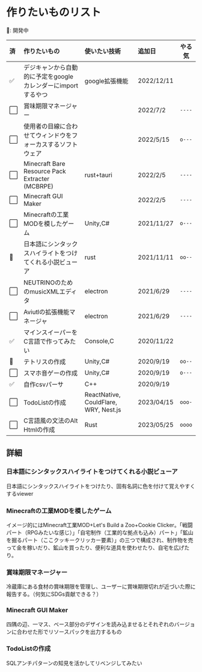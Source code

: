 # 作りたいものリスト

🚧: 開発中

| 済   | 作りたいもの                                                 | 使いたい技術                          | 追加日     | やる気 |
| :--- | :----------------------------------------------------------- | :------------------------------------ | :--------- | :----: |
| ✅    | デジキャンから自動的に予定をgoogleカレンダーにimportするやつ | google拡張機能                        | 2022/12/11 |        |
| ⬜    | 賞味期限マネージャー                                         |                                       | 2022/7/2   | `----` |
| ⬜    | 使用者の目線に合わせてウィンドウをフォーカスするソフトウェア |                                       | 2022/5/15  | `o---` |
| ⬜    | Minecraft Bare Resource Pack Extracter (MCBRPE)              | rust+tauri                            | 2022/2/5   | `----` |
| ⬜    | Minecraft GUI Maker                                          |                                       | 2022/2/5   | `----` |
| ⬜    | Minecraftの工業MODを模したゲーム                             | Unity,C#                              | 2021/11/27 | `o---` |
| 🚧    | 日本語にシンタックスハイライトをつけてくれる小説ビューア     | rust                                  | 2021/11/11 | `oo--` |
| ⬜    | NEUTRINOのためのmusicXMLエディタ                             | electron                              | 2021/6/29  | `----` |
| ⬜    | Aviutlの拡張機能マネージャ                                   | electron                              | 2021/6/29  | `----` |
| ✅    | マインスイーパーをC言語で作ってみたい                        | Console,C                             | 2020/11/22 |        |
| 🚧    | テトリスの作成                                               | Unity,C#                              | 2020/9/19  | `oo--` |
| ⬜    | スマホ音ゲーの作成                                           | Unity,C#                              | 2020/9/19  | `o---` |
| ✅    | 自作csvパーサ                                                | C++                                   | 2020/9/19  |        |
| ⬜    | TodoListの作成                                               | ReactNative, CouldFlare, WRY, Nest.js | 2023/04/15 | `ooo-` |
| ⬜    | C言語風の文法のAlt Htmlの作成                                | Rust                                  | 2023/05/25 | `oooo` |

## 詳細
### 日本語にシンタックスハイライトをつけてくれる小説ビューア
日本語にシンタックスハイライトをつけたり、固有名詞に色を付けて覚えやすくするviewer
### Minecraftの工業MODを模したゲーム
イメージ的にはMinecraft工業MOD+Let's Build a Zoo+Cookie Clicker。「戦闘パート（RPGみたいな感じ）」「自宅制作（工業的な拠点も込み）パート」「鉱山を掘るパート（ここクッキークリッカー要素）」の三つで構成され、制作物を売って金を稼いだり、鉱山を買ったり、便利な道具を使わせたり、自宅を広げたり。

### 賞味期限マネージャー
冷蔵庫にある食材の賞味期限を管理し、ユーザーに賞味期限切れが近づいた際に報告する。（何気にSDGs貢献できる？）

### Minecraft GUI Maker
四隅の辺、一マス、ベース部分のデザインを読み込ませるとそれぞれのバージョンに合わせた形でリソースパックを出力するもの

### TodoListの作成
SQLアンチパターンの知見を活かしてリベンジしてみたい
